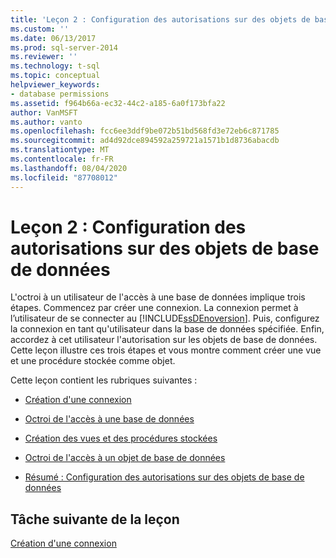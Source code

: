 ```yaml
---
title: 'Leçon 2 : Configuration des autorisations sur des objets de base de données | Microsoft Docs'
ms.custom: ''
ms.date: 06/13/2017
ms.prod: sql-server-2014
ms.reviewer: ''
ms.technology: t-sql
ms.topic: conceptual
helpviewer_keywords:
- database permissions
ms.assetid: f964b66a-ec32-44c2-a185-6a0f173bfa22
author: VanMSFT
ms.author: vanto
ms.openlocfilehash: fcc6ee3ddf9be072b51bd568fd3e72eb6c871785
ms.sourcegitcommit: ad4d92dce894592a259721a1571b1d8736abacdb
ms.translationtype: MT
ms.contentlocale: fr-FR
ms.lasthandoff: 08/04/2020
ms.locfileid: "87708012"
---
```

# <a name="lesson-2-configuring-permissions-on-database-objects"></a>Leçon 2 : Configuration des autorisations sur des objets de base de données
  L'octroi à un utilisateur de l'accès à une base de données implique trois étapes. Commencez par créer une connexion. La connexion permet à l’utilisateur de se connecter au [!INCLUDE[ssDEnoversion](../includes/ssdenoversion-md.md)]. Puis, configurez la connexion en tant qu'utilisateur dans la base de données spécifiée. Enfin, accordez à cet utilisateur l'autorisation sur les objets de base de données. Cette leçon illustre ces trois étapes et vous montre comment créer une vue et une procédure stockée comme objet.  
  
 Cette leçon contient les rubriques suivantes :  
  
-   [Création d'une connexion](lesson-2-1-creating-a-login.md)  
  
-   [Octroi de l'accès à une base de données](lesson-2-2-granting-access-to-a-database.md)  
  
-   [Création des vues et des procédures stockées](lesson-2-3-creating-views-and-stored-procedures.md)  
  
-   [Octroi de l'accès à un objet de base de données](lesson-2-4-granting-access-to-a-database-object.md)  
  
-   [Résumé : Configuration des autorisations sur des objets de base de données](lesson-2-5-summary-configuring-permissions-on-database-objects.md)  
  
## <a name="next-task-in-lesson"></a>Tâche suivante de la leçon  
 [Création d'une connexion](lesson-2-1-creating-a-login.md)  
  
  
